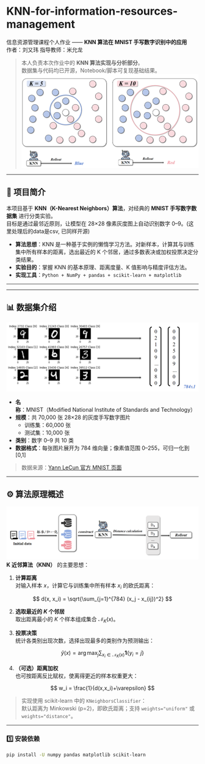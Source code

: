 # KNN-for-information-resources-management

信息资源管理课程个人作业 —— **KNN 算法在 MNIST 手写数字识别中的应用**  
作者：刘又玮
指导教师：米允龙  
> 本人负责本次作业中的 **KNN 算法实现与分析部分**。  
> 数据集与代码均已开源，Notebook/脚本可复现基础结果。
![KNN简单示例](image/KNN简单示例.png)

---

## 📘 项目简介

本项目基于 **KNN（K-Nearest Neighbors）算法**，对经典的 **MNIST 手写数字数据集** 进行分类实验。  
目标是通过最邻近原则，让模型在 28×28 像素灰度图上自动识别数字 0–9。(这里处理后的data是csv, 已同样开源)

- **算法思想**：KNN 是一种基于实例的懒惰学习方法。对新样本，计算其与训练集中所有样本的距离，选出最近的 K 个邻居，通过多数表决或加权投票决定分类结果。  
- **实验目的**：掌握 KNN 的基本原理、距离度量、K 值影响与精度评估方法。  
- **实现工具**：`Python + NumPy + pandas + scikit-learn + matplotlib`  

---


---

## 📊 数据集介绍
![MNIST](image/MNIST.png)
- **名称**：MNIST（Modified National Institute of Standards and Technology）  
- **规模**：共 70,000 张 28×28 的灰度手写数字图片  
  - 训练集：60,000 张  
  - 测试集：10,000 张  
- **类别**：数字 0–9 共 10 类  
- **数据格式**：每张图片展开为 784 维向量；像素值范围 0–255，可归一化到 [0,1]

> 数据来源：[Yann LeCun 官方 MNIST 页面](http://yann.lecun.com/exdb/mnist/)  


---

## ⚙️ 算法原理概述
![KNN算法步骤](image/KNN算法步骤.png)
**K 近邻算法（KNN）** 的主要思想：

1. **计算距离**  
对输入样本 $x$，计算它与训练集中所有样本 $x_i$ 的欧氏距离：

$$
d(x, x_i) = \sqrt{\sum_{j=1}^{784} (x_j - x_{ij})^2}
$$

2. **选取最近的 $K$ 个邻居**  
取出距离最小的 $K$ 个样本组成集合 $\mathcal{N}_K(x)$。

3. **投票决策**  
统计各类别出现次数，选择出现最多的类别作为预测输出：

$$
\hat{y}(x) = \arg\max_j \sum_{x_i\in\mathcal{N}_K(x)} \mathbf{1}\{y_i=j\}
$$

4. **（可选）距离加权**  
也可按距离反比赋权，使离得更近的样本权重更大：

$$
w_i = \frac{1}{d(x,x_i)+\varepsilon}
$$

> 实现使用 scikit-learn 中的 `KNeighborsClassifier`：  
> 默认距离为 Minkowski (p=2)，即欧氏距离；支持 `weights="uniform"` 或 `weights="distance"`。

---


### 1️⃣ 安装依赖
```bash
pip install -U numpy pandas matplotlib scikit-learn

